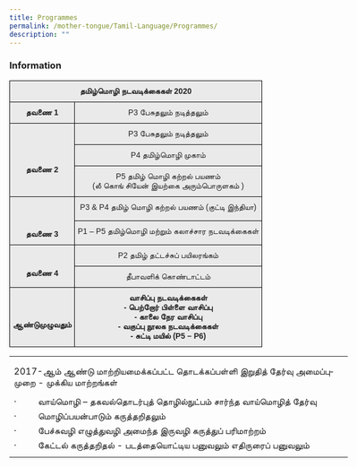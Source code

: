 ```yaml
---
title: Programmes
permalink: /mother-tongue/Tamil-Language/Programmes/
description: ""
---
```

### **Information**
<style type="text/css">
.tg  {border-collapse:collapse;border-spacing:0;}
.tg td{border-color:black;border-style:solid;border-width:1px;font-family:Arial, sans-serif;font-size:14px;
  overflow:hidden;padding:10px 5px;word-break:normal;}
.tg th{border-color:black;border-style:solid;border-width:1px;font-family:Arial, sans-serif;font-size:14px;
  font-weight:normal;overflow:hidden;padding:10px 5px;word-break:normal;}
.tg .tg-n4qt{background-color:#EAEAEA;color:#222;font-weight:bold;text-align:center;vertical-align:top}
.tg .tg-ii8k{background-color:#EAEAEA;color:#222;text-align:center;vertical-align:top}
</style>
<table class="tg">
<thead>
  <tr>
    <th class="tg-n4qt" colspan="2">தமிழ்மொழி நடவடிக்கைகள் 2020<br></th>
  </tr>
</thead>
<tbody>
  <tr>
    <td class="tg-n4qt">தவணை 1</td>
    <td class="tg-ii8k">P3 பேசுதலும் நடித்தலும்  </td>
  </tr>
  <tr>
    <td class="tg-n4qt" rowspan="3"><br><br><br><br>தவணை 2</td>
    <td class="tg-ii8k">P3 பேசுதலும் நடித்தலும்</td>
  </tr>
  <tr>
    <td class="tg-ii8k">P4 தமிழ்மொழி முகாம்</td>
  </tr>
  <tr>
    <td class="tg-ii8k">P5 தமிழ் மொழி கற்றல் பயணம்<br>   (லீ கொங் சியேன் இயற்கை அரும்பொருளகம் )</td>
  </tr>
  <tr>
    <td class="tg-n4qt" rowspan="2"><br><br><br>தவணை 3</td>
    <td class="tg-ii8k">P3 &amp; P4 தமிழ் மொழி கற்றல் பயணம் (குட்டி இந்தியா)</td>
  </tr>
  <tr>
    <td class="tg-ii8k">P1 – P5 தமிழ்மொழி மற்றும் கலாச்சார நடவடிக்கைகள்</td>
  </tr>
  <tr>
    <td class="tg-n4qt" rowspan="2"><br>
			<br>தவணை 4</td>
    <td class="tg-ii8k">P2 தமிழ் தட்டச்சுப் பயிலரங்கம்</td>
  </tr>
  <tr>
    <td class="tg-ii8k">தீபாவளிக் கொண்டாட்டம்</td>
  </tr>
  <tr>
    <td class="tg-n4qt"><br><br><br>ஆண்டுமுழுவதும்</td>
    <td class="tg-n4qt">வாசிப்பு நடவடிக்கைகள் <br>-  பெற்றோர் பிள்ளை வாசிப்பு<br>-    காலை நேர வாசிப்பு<br>-    வகுப்பு நூலக நடவடிக்கைகள்<br>-    சுட்டி மயில் (P5 – P6)</td>
  </tr>
</tbody>
</table>



<table border="0" cellpadding="0" cellspacing="0" width="605" style="border-collapse:
 collapse;width:454pt"><colgroup><col width="180" style="mso-width-source:userset;mso-width-alt:6582;width:135pt"> <col width="425" style="mso-width-source:userset;mso-width-alt:15542;width:319pt"></colgroup><tbody><tr height="5" style="mso-height-source:userset;height:3.75pt"><td height="5" width="180" style="height:3.75pt;width:135pt"><a name="RANGE!F3:G9"></a></td><td width="425" style="width:319pt"></td></tr><tr height="62" style="mso-height-source:userset;height:46.5pt"><td colspan="2" height="62" class="xl66" width="605" style="height:46.5pt;width:454pt"><span lang="TA" style="outline: 0px;margin-right:0px;padding-bottom:0px;padding-top:
  0px">2017-ஆம் ஆண்டு மாற்றியமைக்கப்பட்ட தொடக்கப்பள்ளி இறுதித் தேர்வு அமைப்புமுறை - முக்கிய மாற்றங்கள்</span></td></tr><tr height="21" style="height:15.75pt;outline: 0px;margin-right:0px;padding-bottom:
  0px;padding-top:0px"><td colspan="2" height="21" class="xl66" width="605" style="height:15.75pt;
  width:454pt;outline: 0px">·&nbsp;&nbsp;&nbsp;&nbsp;&nbsp;&nbsp;&nbsp;&nbsp;&nbsp;வாய்மொழி – தகவல்தொடர்புத் தொழில்நுட்பம் சார்ந்த வாய்மொழித் தேர்வு</td></tr><tr height="21" style="height:15.75pt;outline: 0px;margin-right:0px;padding-bottom:
  0px;padding-top:0px"><td colspan="2" height="21" class="xl66" width="605" style="height:15.75pt;
  width:454pt;outline: 0px">·&nbsp;&nbsp;&nbsp;&nbsp;&nbsp;&nbsp;&nbsp;&nbsp;&nbsp;மொழிப்பயன்பாடும் கருத்தறிதலும்</td></tr><tr height="21" style="height:15.75pt;outline: 0px;margin-right:0px;padding-bottom:
  0px;padding-top:0px"><td colspan="2" height="21" class="xl67" style="height:15.75pt;outline: 0px">·&nbsp;&nbsp;&nbsp;&nbsp;&nbsp;&nbsp;&nbsp;&nbsp;&nbsp;பேச்சுவழி எழுத்துவழி அமைந்த இருவழி கருத்துப் பரிமாற்றம்</td></tr><tr height="21" style="height:15.75pt;outline: 0px;margin-right:0px;padding-bottom:
  0px;padding-top:0px"><td colspan="2" height="21" class="xl67" style="height:15.75pt;outline: 0px">·&nbsp;&nbsp;&nbsp;&nbsp;&nbsp;&nbsp;&nbsp;&nbsp;&nbsp;கேட்டல் கருத்தறிதல் - படத்தையொட்டிய பனுவலும் எதிருரைப் பனுவலும்</td></tr><tr height="8" style="mso-height-source:userset;height:6.0pt"><td height="8" style="height:6.0pt"></td><td></td></tr></tbody></table>